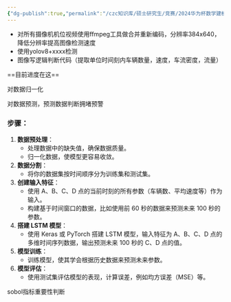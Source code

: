 ```yaml
---
{"dg-publish":true,"permalink":"/czc知识库/硕士研究生/竞赛/2024华为杯数学建模/赛中/临时/自己 的步骤/","dgPassFrontmatter":true,"created":"2024-09-21T22:01:17.747+08:00","updated":"2024-12-08T15:17:30.175+08:00"}
---
```




- 对所有摄像机机位视频使用ffmpeg工具做合并重新编码，分辨率384x640，降低分辨率提高图像检测速度
- 使用yolov8+xxxx检测
- 图像写逻辑判断代码（提取单位时间刻内车辆数量，速度，车流密度，流量）


==目前进度在这==

对数据归一化

对数据预测，预测数据判断拥堵预警


### 步骤：

1. **数据预处理**：
    - 处理数据中的缺失值，确保数据质量。
    - 归一化数据，使模型更容易收敛。
2. **数据分割**：
    - 将你的数据集按时间顺序分为训练集和测试集。
3. **创建输入特征**：
    - 使用 A、B、C、D 点的当前时刻的所有参数（车辆数、平均速度等）作为输入。
    - 构建基于时间窗口的数据，比如使用前 60 秒的数据来预测未来 100 秒的参数。
4. **搭建 LSTM 模型**：
    - 使用 Keras 或 PyTorch 搭建 LSTM 模型，输入特征为 A、B、C、D 点的多维时间序列数据，输出预测未来 100 秒的 C、D 点的值。
5. **模型训练**：
    - 训练模型，使其学会根据历史数据来预测未来参数。
6. **模型评估**：
    - 使用测试集评估模型的表现，计算误差，例如均方误差（MSE）等。

sobol指标重要性判断